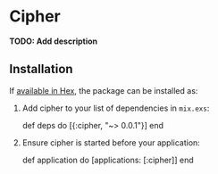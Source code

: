 # Cipher

**TODO: Add description**

## Installation

If [available in Hex](https://hex.pm/docs/publish), the package can be installed as:

  1. Add cipher to your list of dependencies in `mix.exs`:

        def deps do
          [{:cipher, "~> 0.0.1"}]
        end

  2. Ensure cipher is started before your application:

        def application do
          [applications: [:cipher]]
        end
